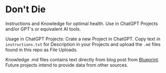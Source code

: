 # Don't Die

Instructions and Knowledge for optimal health. Use in ChatGPT Projects and/or GPT's or equivalent AI tools.

Usage in ChatGPT Projects:
Crate a new Project in ChatGPT. Copy text in `instructions.txt` for Description in your Projects and upload the `.md` files found in this repo as File Uploads.

Knowledge .md files contains text directly from blog post from [Blueprint](https://blueprint.bryanjohnson.com/). Future projects intend to provide data from other sources.
